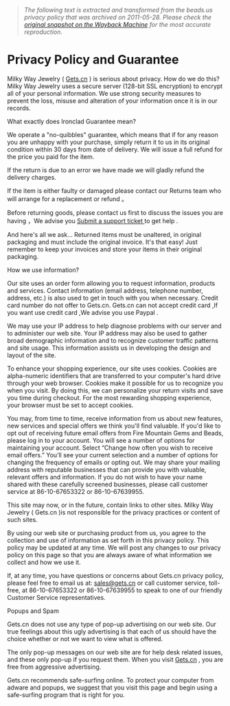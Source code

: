 > *The following text is extracted and transformed from the beads.us privacy policy that was archived on 2011-05-28. Please check the [original snapshot on the Wayback Machine](https://web.archive.org/web/20110528092803id_/http%3A//www.gets.cn/Privacy_Policy.php) for the most accurate reproduction.*

# Privacy Policy and Guarantee

Milky Way Jewelry ( [Gets.cn](http://www.gets.cn/) ) is serious about privacy. How do we do this? Milky Way Jewelry uses a secure server (128-bit SSL encryption) to encrypt all of your personal information. We use strong security measures to prevent the loss, misuse and alteration of your information once it is in our records.

What exactly does Ironclad Guarantee mean? 

We operate a "no-quibbles" guarantee, which means that if for any reason you are unhappy with your purchase, simply return it to us in its original condition within 30 days from date of delivery. We will issue a full refund for the price you paid for the item.

If the return is due to an error we have made we will gladly refund the delivery charges. 

If the item is either faulty or damaged please contact our Returns team who will arrange for a replacement or refund 。

Before returning goods, please contact us first to discuss the issues you are having ，We advise you [Submit a support ticket ](http://www.gets.cn/Submit_ticket.php)to get help .  


And here's all we ask… Returned items must be unaltered, in original packaging and must include the original invoice. It's that easy! Just remember to keep your invoices and store your items in their original packaging. 

How we use information? 

Our site uses an order form allowing you to request information, products and services. Contact information (email address, telephone number, address, etc.) is also used to get in touch with you when necessary. Credit card number do not offer to Gets.cn. Gets.cn can not accept credit card ,If you want use credit card ,We advise you use Paypal . 

We may use your IP address to help diagnose problems with our server and to administer our web site. Your IP address may also be used to gather broad demographic information and to recognize customer traffic patterns and site usage. This information assists us in developing the design and layout of the site. 

To enhance your shopping experience, our site uses cookies. Cookies are alpha-numeric identifiers that are transferred to your computer's hard drive through your web browser. Cookies make it possible for us to recognize you when you visit. By doing this, we can personalize your return visits and save you time during checkout. For the most rewarding shopping experience, your browser must be set to accept cookies. 

You may, from time to time, receive information from us about new features, new services and special offers we think you'll find valuable. If you'd like to opt out of receiving future email offers from Fire Mountain Gems and Beads, please log in to your account. You will see a number of options for maintaining your account. Select “Change how often you wish to receive email offers.” You’ll see your current selection and a number of options for changing the frequency of emails or opting out. We may share your mailing address with reputable businesses that can provide you with valuable, relevant offers and information. If you do not wish to have your name shared with these carefully screened businesses, please call customer service at 86-10-67653322 or 86-10-67639955. 

This site may now, or in the future, contain links to other sites. Milky Way Jewelry ( Gets.cn )is not responsible for the privacy practices or content of such sites. 

By using our web site or purchasing product from us, you agree to the collection and use of information as set forth in this privacy policy. This policy may be updated at any time. We will post any changes to our privacy policy on this page so that you are always aware of what information we collect and how we use it. 

If, at any time, you have questions or concerns about Gets.cn privacy policy, please feel free to email us at: sales@gets.cn or call customer service, toll-free, at 86-10-67653322 or 86-10-67639955 to speak to one of our friendly Customer Service representatives. 

Popups and Spam 

Gets.cn does not use any type of pop-up advertising on our web site. Our true feelings about this ugly advertising is that each of us should have the choice whether or not we want to view what is offered. 

The only pop-up messages on our web site are for help desk related issues, and these only pop-up if you request them. When you visit [Gets.cn](http://www.gets.cn/) , you are free from aggressive advertising. 

Gets.cn recommends safe-surfing online. To protect your computer from adware and popups, we suggest that you visit this page and begin using a safe-surfing program that is right for you. 
